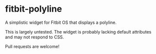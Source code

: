 # fitbit-polyline
A simplistic widget for Fitbit OS that displays a polyline.

This is largely untested. The widget is probably lacking default attributes and may not respond to CSS.

Pull requests are welcome!